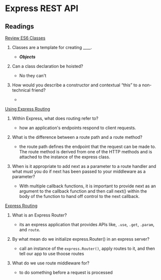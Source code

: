 # Express REST API

## Readings

[Review ES6 Classes](https://developer.mozilla.org/en-US/docs/Web/JavaScript/Reference/Classes)

 1. Classes are a template for creating ____.

    * ***Objects***

 2. Can a class declaration be hoisted?

    * No they can't

 3. How would you describe a constructor and contextual “this” to a non-technical friend?

    * 

[Using Express Routing](https://expressjs.com/en/guide/routing.html)

  1. Within Express, what does routing refer to?

      * how an application's endpoints respond to client requests.

  2. What is the difference between a route path and a route method?

      * the route path defines the endpoint that the request can be made to. The route method is derived from one of the HTTP methods and is attached to the instance of the express class.

  3. When is it appropriate to add next as a parameter to a route handler and what must you do if next has been passed to your middleware as a parameter?

      * With multiple callback functions, it is important to provide next as an argument to the callback function and then call next() within the body of the function to hand off control to the next callback.

[Express Routing](https://scotch.io/tutorials/learn-to-use-the-new-router-in-expressjs-4)

  1. What is an Express Router?

      * its an express application that provides APIs like, `.use`, `.get`, `.param`, and `route`.

  2. By what mean do we initialize express.Router() in an express server?

      * call an instance of the `express.Router()`, apply routes to it, and then tell our app to use thoose routes

  3. What do we use route middleware for?

      * to do something before a request is processed